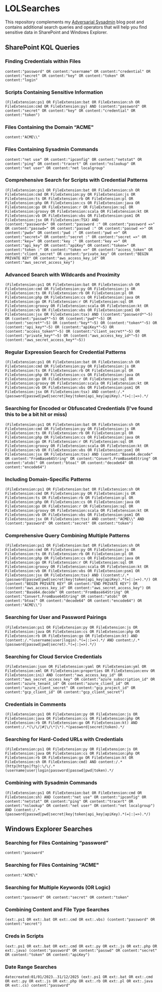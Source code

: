# LOLSearches
This repository complements my [Adversarial Sysadmin](https://blog.zsec.uk/lolsysadmin/) blog post and contains additional search queries and operators that will help you find sensitive data in SharePoint and Windows Explorer.

## SharePoint KQL Queries

### Finding Credentials within Files
```
content:"password" OR content:"username" OR content:"credential" OR content:"secret" OR content:"key" OR content:"token" OR content:"login"
```

### Scripts Containing Sensitive Information
```
(FileExtension:ps1 OR FileExtension:bat OR FileExtension:sh OR FileExtension:cmd OR FileExtension:py) AND (content:"password" OR content:"secret" OR content:"key" OR content:"credential" OR content:"token")
```

### Files Containing the Domain “ACME"
```
content:"ACME\\"
```

### Files Containing Sysadmin Commands
```
content:"net use" OR content:"ipconfig" OR content:"netstat" OR content:"ping" OR content:"tracert" OR content:"nslookup" OR content:"net user" OR content:"net localgroup"
```

### Comprehensive Search for Scripts with Credential Patterns
```
(FileExtension:ps1 OR FileExtension:bat OR FileExtension:sh OR FileExtension:cmd OR FileExtension:py OR FileExtension:js OR FileExtension:ts OR FileExtension:rb OR FileExtension:pl OR FileExtension:php OR FileExtension:cs OR FileExtension:java OR FileExtension:go OR FileExtension:r OR FileExtension:sql OR FileExtension:groovy OR FileExtension:scala OR FileExtension:kt OR FileExtension:vb OR FileExtension:vbs OR FileExtension:psm1 OR FileExtension:jsx OR FileExtension:TSX) AND
(content:"password=" OR content:"password :" OR content:"password =>" OR content:"passwd=" OR content:"passwd :" OR content:"passwd =>" OR content:"pwd=" OR content:"pwd :" OR content:"pwd =>" OR content:"secret=" OR content:"secret :" OR content:"secret =>" OR content:"key=" OR content:"key :" OR content:"key =>" OR content:"api_key" OR content:"apiKey" OR content:"token=" OR content:"token :" OR content:"token =>" OR content:"access_token" OR content:"client_secret" OR content:"private_key" OR content:"BEGIN PRIVATE KEY" OR content:"aws_access_key_id" OR content:"aws_secret_access_key")
```

### Advanced Search with Wildcards and Proximity
```
(FileExtension:ps1 OR FileExtension:bat OR FileExtension:sh OR FileExtension:cmd OR FileExtension:py OR FileExtension:js OR FileExtension:ts OR FileExtension:rb OR FileExtension:pl OR FileExtension:php OR FileExtension:cs OR FileExtension:java OR FileExtension:go OR FileExtension:r OR FileExtension:sql OR FileExtension:groovy OR FileExtension:scala OR FileExtension:kt OR FileExtension:vb OR FileExtension:vbs OR FileExtension:psm1 OR FileExtension:jsx OR FileExtension:tsx) AND ((content:"password*"~5) OR (content:"passwd*"~5) OR (content:"pwd*"~5) OR (content:"secret*"~5) OR (content:"key*"~5) OR (content:"token*"~5) OR (content:"api_key*"~5) OR (content:"apiKey*"~5) OR (content:"access_token*"~5) OR (content:"client_secret*"~5) OR (content:"private_key*"~5) OR (content:"aws_access_key_id*"~5) OR (content:"aws_secret_access_key*"~5))
```

### Regular Expression Search for Credential Patterns
```
(FileExtension:ps1 OR FileExtension:bat OR FileExtension:sh OR FileExtension:cmd OR FileExtension:py OR FileExtension:js OR FileExtension:ts OR FileExtension:rb OR FileExtension:pl OR FileExtension:php OR FileExtension:cs OR FileExtension:java OR FileExtension:go OR FileExtension:r OR FileExtension:sql OR FileExtension:groovy OR FileExtension:scala OR FileExtension:kt OR FileExtension:vb OR FileExtension:vbs OR FileExtension:psm1 OR FileExtension:jsx OR FileExtension:tsx) AND content:/.*(password|passwd|pwd|secret|key|token|api_key|apiKey).*(=|:|=>).*/
```

### Searching for Encoded or Obfuscated Credentials (I've found this to be a bit hit or miss)
```
(FileExtension:ps1 OR FileExtension:bat OR FileExtension:sh OR FileExtension:cmd OR FileExtension:py OR FileExtension:js OR FileExtension:ts OR FileExtension:rb OR FileExtension:pl OR FileExtension:php OR FileExtension:cs OR FileExtension:java OR FileExtension:go OR FileExtension:r OR FileExtension:sql OR FileExtension:groovy OR FileExtension:scala OR FileExtension:kt OR FileExtension:vb OR FileExtension:vbs OR FileExtension:psm1 OR FileExtension:jsx OR FileExtension:tsx) AND (content:"Base64.decode" OR content:"FromBase64String" OR content:"Convert.FromBase64String" OR content:"atob(" OR content:"btoa(" OR content:"decode64" OR content:"encode64")
```

### Including Domain-Specific Patterns
```
(FileExtension:ps1 OR FileExtension:bat OR FileExtension:sh OR FileExtension:cmd OR FileExtension:py OR FileExtension:js OR FileExtension:ts OR FileExtension:rb OR FileExtension:pl OR FileExtension:php OR FileExtension:cs OR FileExtension:java OR FileExtension:go OR FileExtension:r OR FileExtension:sql OR FileExtension:groovy OR FileExtension:scala OR FileExtension:kt OR FileExtension:vb OR FileExtension:vbs OR FileExtension:psm1 OR FileExtension:jsx OR FileExtension:tsx) AND content:"ACME\\" AND (content:"password" OR content:"secret" OR content:"token")
```

### Comprehensive Query Combining Multiple Patterns
```
(FileExtension:ps1 OR FileExtension:bat OR FileExtension:sh OR FileExtension:cmd OR FileExtension:py OR FileExtension:js OR FileExtension:ts OR FileExtension:rb OR FileExtension:pl OR FileExtension:php OR FileExtension:cs OR FileExtension:java OR FileExtension:go OR FileExtension:r OR FileExtension:sql OR FileExtension:groovy OR FileExtension:scala OR FileExtension:kt OR FileExtension:vb OR FileExtension:vbs OR FileExtension:psm1 OR FileExtension:jsx OR FileExtension:tsx) AND ((content:/.*(password|passwd|pwd|secret|key|token|api_key|apiKey).*(=|:|=>).*/) OR (content:"BEGIN PRIVATE KEY" OR content:"END PRIVATE KEY") OR (content:"aws_access_key_id" OR content:"aws_secret_access_key") OR (content:"Base64.decode" OR content:"FromBase64String" OR content:"Convert.FromBase64String" OR content:"atob(" OR content:"btoa(" OR content:"decode64" OR content:"encode64") OR content:"ACME\\")
```

### Searching for User and Password Pairings
```
(FileExtension:ps1 OR FileExtension:py OR FileExtension:js OR FileExtension:java OR FileExtension:cs OR FileExtension:php OR FileExtension:rb OR FileExtension:go OR FileExtension:kt) AND (content:/.*(username|user|login).*(=|:|=>).*/ AND content:/.*(password|passwd|pwd|secret).*(=|:|=>).*/)
```

### Searching for Cloud Service Credentials
```
(FileExtension:json OR FileExtension:yaml OR FileExtension:yml OR FileExtension:xml OR FileExtension:properties OR FileExtension:env OR FileExtension:ini) AND (content:"aws_access_key_id" OR content:"aws_secret_access_key" OR content:"azure_subscription_id" OR content:"azure_tenant_id" OR content:"azure_client_id" OR content:"azure_client_secret" OR content:"gcp_project_id" OR content:"gcp_client_id" OR content:"gcp_client_secret")
```

### Credentials in Comments
```
(FileExtension:ps1 OR FileExtension:py OR FileExtension:js OR FileExtension:java OR FileExtension:cs OR FileExtension:php OR FileExtension:rb OR FileExtension:go OR FileExtension:kt) AND content:/.*(\/\/|#|\/\*|\*).*(password|secret|token).*/
```

### Searching for Hard-Coded URLs with Credentials
```
(FileExtension:ps1 OR FileExtension:py OR FileExtension:js OR FileExtension:java OR FileExtension:cs OR FileExtension:php OR FileExtension:rb OR FileExtension:go OR FileExtension:kt OR FileExtension:sh OR FileExtension:cmd) AND content:/.*(http|https|ftp):\/\/.*(username|user|login|password|passwd|pwd|token).*/
```

### Combining with Sysadmin Commands
```
(FileExtension:ps1 OR FileExtension:bat OR FileExtension:cmd OR FileExtension:sh) AND (content:"net use" OR content:"ipconfig" OR content:"netstat" OR content:"ping" OR content:"tracert" OR content:"nslookup" OR content:"net user" OR content:"net localgroup") AND (content:/.*(password|passwd|pwd|secret|key|token|api_key|apiKey).*(=|:|=>).*/)
```

## Windows Explorer Searches
### Searching for Files Containing “password”
```
content:"password"
```

### Searching for Files Containing “ACME"
```
content:"ACME\"
```

### Searching for Multiple Keywords (OR Logic)
```
content:"password" OR content:"secret" OR content:"token"
```

### Combining Content and File Type Searches
```
(ext:.ps1 OR ext:.bat OR ext:.cmd OR ext:.vbs) (content:"password" OR content:"secret")
```

### Creds in Scripts
```
(ext:.ps1 OR ext:.bat OR ext:.cmd OR ext:.py OR ext:.js OR ext:.php OR ext:.java) (content:"password" OR content:"passwd" OR content:"secret" OR content:"token" OR content:"apiKey")
```

### Date Range Searches
```
datecreated:01/01/2023..31/12/2025 (ext:.ps1 OR ext:.bat OR ext:.cmd OR ext:.py OR ext:.js OR ext:.php OR ext:.rb OR ext:.pl OR ext:.java OR ext:.cs) content:"password"
```




